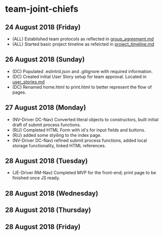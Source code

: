 # team-joint-chiefs

## 24 August 2018 (Friday)
- (ALL) Established team protocols as reflected in [group_agreement.md](group_agreement.md)
- (ALL) Started basic project timeline as refelcted in [project_timeline.md](project_timeline.md)



## 26 August 2018 (Sunday)
- (DC) Populated .eslintrd.json and .gitignore with required information.
- (DC) Created initial User Story setup for team approval. Located in [user_stories.md](user_stories.md)
- (DC) Renamed home.html to print.html to better represent the flow of pages.


## 27 August 2018 (Monday)
- (NV-Driver DC-Nav) Converted literal objects to constructors, built initial draft of submit process functions.
- (R/J) Completed HTML Form with id's for input fields and buttons.
- (R/J) added some styiling to the index page.
- (NV-Driver DC-Nav) refined submit process functions, added local storage functionality, linked HTML references.




## 28 August 2018 (Tuesday)
- (JE-Driver RM-Nav) Completed MVP for the front-end; print page to be finished once JS ready.



## 28 August 2018 (Wednesday)




## 28 August 2018 (Thursday)




## 28 August 2018 (Friday)